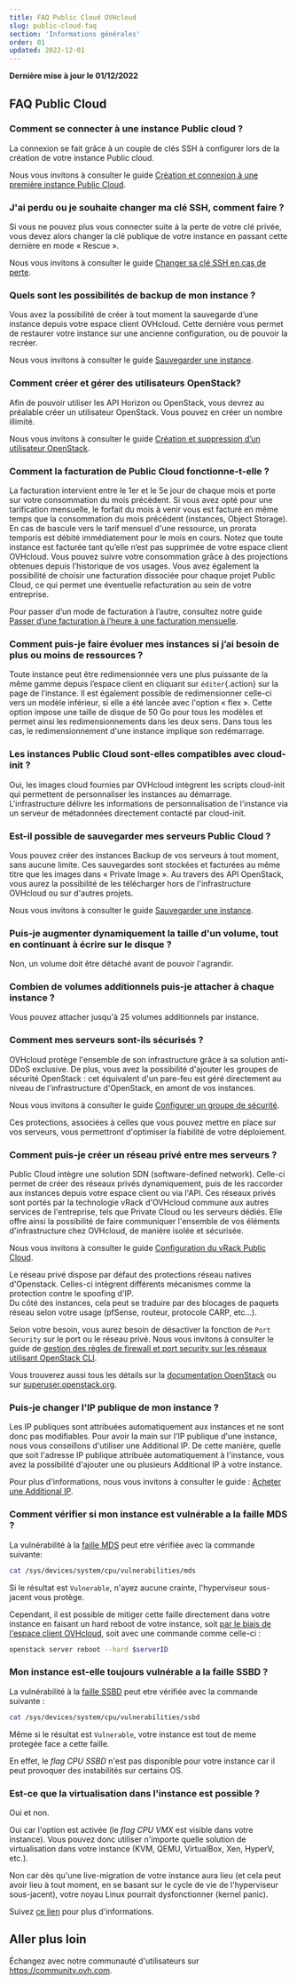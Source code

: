 ```yaml
---
title: FAQ Public Cloud OVHcloud
slug: public-cloud-faq
section: 'Informations générales'
order: 01
updated: 2022-12-01
---
```


**Dernière mise à jour le 01/12/2022**

## FAQ Public Cloud

### Comment se connecter à une instance Public cloud ?

La connexion se fait grâce à un couple de clés SSH à configurer lors de la création de votre instance Public cloud.

Nous vous invitons à consulter le guide [Création et connexion à une première instance Public Cloud](https://docs.ovh.com/fr/public-cloud/premiers-pas-instance-public-cloud/).

### J'ai perdu ou je souhaite changer ma clé SSH, comment faire ?

Si vous ne pouvez plus vous connecter suite à la perte de votre clé privée, vous devez alors changer la clé publique de votre instance en passant cette dernière en mode « Rescue ».

Nous vous invitons à consulter le guide [Changer sa clé SSH en cas de perte](https://docs.ovh.com/fr/public-cloud/changer-sa-cle-ssh-en-cas-de-perte/).

### Quels sont les possibilités de backup de mon instance ?

Vous avez la possibilité de créer à tout moment la sauvegarde d’une instance depuis votre espace client OVHcloud. Cette dernière vous permet de restaurer votre instance sur une ancienne configuration, ou de pouvoir la recréer.

Nous vous invitons à consulter le guide [Sauvegarder une instance](https://docs.ovh.com/fr/public-cloud/sauvegarder-une-instance/).

### Comment créer et gérer des utilisateurs OpenStack?  

Afin de pouvoir utiliser les API Horizon ou OpenStack, vous devrez au préalable créer un utilisateur OpenStack. Vous pouvez en créer un nombre illimité.

Nous vous invitons à consulter le guide [Création et suppression d’un utilisateur OpenStack](https://docs.ovh.com/fr/public-cloud/creation-et-suppression-dun-utilisateur-openstack/).

### Comment la facturation de Public Cloud fonctionne-t-elle ?

La facturation intervient entre le 1er et le 5e jour de chaque mois et porte sur votre consommation du mois précédent. Si vous avez opté pour une tarification mensuelle, le forfait du mois à venir vous est facturé en même temps que la consommation du mois précédent (instances, Object Storage). En cas de bascule vers le tarif mensuel d'une ressource, un prorata temporis est débité immédiatement pour le mois en cours.
Notez que toute instance est facturée tant qu’elle n’est pas supprimée de votre espace client OVHcloud.
Vous pouvez suivre votre consommation grâce à des projections obtenues depuis l’historique de vos usages. Vous avez également la possibilité de choisir une facturation dissociée pour chaque projet Public Cloud, ce qui permet une éventuelle refacturation au sein de votre entreprise.

Pour passer d’un mode de facturation à l’autre, consultez notre guide [Passer d’une facturation à l’heure à une facturation mensuelle](https://docs.ovh.com/fr/public-cloud/changer-type-facturation-public-cloud/).

### Comment puis-je faire évoluer mes instances si j’ai besoin de plus ou moins de ressources ?

Toute instance peut être redimensionnée vers une plus puissante de la même gamme depuis l’espace client en cliquant sur `éditer`{.action} sur la page de l’instance. Il est également possible de redimensionner celle-ci vers un modèle inférieur, si elle a été lancée avec l'option « flex ». Cette option impose une taille de disque de 50 Go pour tous les modèles et permet ainsi les redimensionnements dans les deux sens.
Dans tous les cas, le redimensionnement d'une instance implique son redémarrage.

### Les instances Public Cloud sont-elles compatibles avec cloud-init ?

Oui, les images cloud fournies par OVHcloud intègrent les scripts cloud-init qui permettent de personnaliser les instances au démarrage. L'infrastructure délivre les informations de personnalisation de l'instance via un serveur de métadonnées directement contacté par cloud-init.

### Est-il possible de sauvegarder mes serveurs Public Cloud ?

Vous pouvez créer des instances Backup de vos serveurs à tout moment, sans aucune limite. Ces sauvegardes sont stockées et facturées au même titre que les images dans « Private Image ». Au travers des API OpenStack, vous aurez la possibilité de les télécharger hors de l'infrastructure OVHcloud ou sur d'autres projets.

Nous vous invitons à consulter le guide [Sauvegarder une instance](https://docs.ovh.com/fr/public-cloud/sauvegarder-une-instance/).

### Puis-je augmenter dynamiquement la taille d'un volume, tout en continuant à écrire sur le disque ?

Non, un volume doit être détaché avant de pouvoir l'agrandir.

### Combien de volumes additionnels puis-je attacher à chaque instance ?

Vous pouvez attacher jusqu'à 25 volumes additionnels par instance.

### Comment mes serveurs sont-ils sécurisés ?

OVHcloud protège l'ensemble de son infrastructure grâce à sa solution anti-DDoS exclusive. De plus, vous avez la possibilité d'ajouter les groupes de sécurité OpenStack : cet équivalent d'un pare-feu est géré directement au niveau de l'infrastructure d'OpenStack, en amont de vos instances.

Nous vous invitons à consulter le guide [Configurer un groupe de sécurité](https://docs.ovh.com/fr/public-cloud/configure-security-group-horizon/).

Ces protections, associées à celles que vous pouvez mettre en place sur vos serveurs, vous permettront d'optimiser la fiabilité de votre déploiement.

### Comment puis-je créer un réseau privé entre mes serveurs ?

Public Cloud intègre une solution SDN (software-defined network). Celle-ci permet de créer des réseaux privés dynamiquement, puis de les raccorder aux instances depuis votre espace client ou via l'API.
Ces réseaux privés sont portés par la technologie vRack d'OVHcloud commune aux autres services de l'entreprise, tels que Private Cloud ou les serveurs dédiés. Elle offre ainsi la possibilité de faire communiquer l'ensemble de vos éléments d'infrastructure chez OVHcloud, de manière isolée et sécurisée.

Nous vous invitons à consulter le guide [Configuration du vRack Public Cloud](https://docs.ovh.com/fr/publiccloud/network-services/public-cloud-vrack/).

Le réseau privé dispose par défaut des protections réseau natives d'Openstack. Celles-ci intègrent différents mécanismes comme la protection contre le spoofing d'IP.<br>
Du côté des instances, cela peut se traduire par des blocages de paquets réseau selon votre usage (pfSense, routeur, protocole CARP, etc...).

Selon votre besoin, vous aurez besoin de désactiver la fonction de `Port Security` sur le port ou le réseau privé.
Nous vous invitons à consulter le guide de [gestion des règles de firewall et port security sur les réseaux utilisant OpenStack CLI](https://docs.ovh.com/fr/public-cloud/firewall_security_pci/).

Vous trouverez aussi tous les détails sur la [documentation OpenStack](https://docs.openstack.org/developer/dragonflow/specs/mac_spoofing.html) ou sur [superuser.openstack.org](https://superuser.openstack.org/articles/managing-port-level-security-openstack/).

### Puis-je changer l'IP publique de mon instance ?

Les IP publiques sont attribuées automatiquement aux instances et ne sont donc pas modifiables. Pour avoir la main sur l'IP publique d'une instance, nous vous conseillons d'utiliser une Additional IP. De cette manière, quelle que soit l'adresse IP publique attribuée automatiquement à l'instance, vous avez la possibilité d'ajouter une ou plusieurs Additional IP à votre instance.

Pour plus d'informations, nous vous invitons à consulter le guide : [Acheter une Additional IP](https://docs.ovh.com/fr/publiccloud/network-services/buy-additional-ip/).

### Comment vérifier si mon instance est vulnérable a la faille MDS ?

La vulnérabilité à la [faille MDS](https://www.kernel.org/doc/html/latest/admin-guide/hw-vuln/mds.html) peut etre vérifiée avec la commande suivante:

```bash
cat /sys/devices/system/cpu/vulnerabilities/mds
```

Si le résultat est `Vulnerable`, n'ayez aucune crainte, l'hyperviseur sous-jacent vous protège.

Cependant, il est possible de mitiger cette faille directement dans votre instance en faisant un hard reboot de votre instance, soit [par le biais de l'espace client OVHcloud](https://docs.ovh.com/fr/public-cloud/debuter-avec-une-instance-public-cloud/#redemarrer-une-instance), soit avec une commande comme celle-ci :

```bash
openstack server reboot --hard $serverID
```

### Mon instance est-elle toujours vulnérable a la faille SSBD ?

La vulnérabilité à la [faille SSBD](https://www.kernel.org/doc/html/latest/userspace-api/spec_ctrl.html) peut etre vérifiée avec la commande suivante :

```bash
cat /sys/devices/system/cpu/vulnerabilities/ssbd
```

Même si le résultat est `Vulnerable`, votre instance est tout de meme protegée face a cette faille.

En effet, le *flag CPU SSBD* n'est pas disponible pour votre instance car il peut provoquer des instabilités sur certains OS.

### Est-ce que la virtualisation dans l'instance est possible ?

Oui et non.

Oui car l'option est activée (le *flag CPU VMX* est visible dans votre instance). Vous pouvez donc utiliser n'importe quelle solution de virtualisation dans votre instance (KVM, QEMU, VirtualBox, Xen, HyperV, etc.).

Non car dès qu'une live-migration de votre instance aura lieu (et cela peut avoir lieu à tout moment, en se basant sur le cycle de vie de l'hyperviseur sous-jacent), votre noyau Linux pourrait dysfonctionner (kernel panic).

Suivez [ce lien](https://www.linux-kvm.org/page/Nested_Guests#Limitations) pour plus d'informations.

## Aller plus loin

Échangez avec notre communauté d'utilisateurs sur <https://community.ovh.com>.
